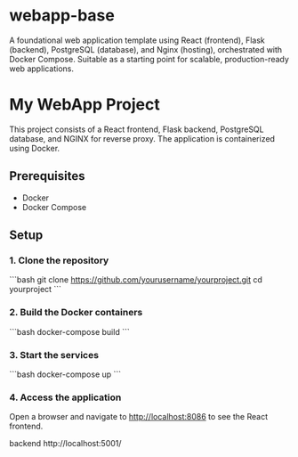 # webapp-base
A foundational web application template using React (frontend), Flask (backend), PostgreSQL (database), and Nginx (hosting), orchestrated with Docker Compose. Suitable as a starting point for scalable, production-ready web applications.


# My WebApp Project

This project consists of a React frontend, Flask backend, PostgreSQL database, and NGINX for reverse proxy. The application is containerized using Docker.

## Prerequisites

- Docker
- Docker Compose

## Setup

### 1. Clone the repository

\```bash
git clone https://github.com/yourusername/yourproject.git
cd yourproject
\```

### 2. Build the Docker containers

\```bash
docker-compose build
\```

### 3. Start the services

\```bash
docker-compose up
\```

### 4. Access the application

Open a browser and navigate to [http://localhost:8086](http://localhost:8086) to see the React frontend.


backend
http://localhost:5001/

